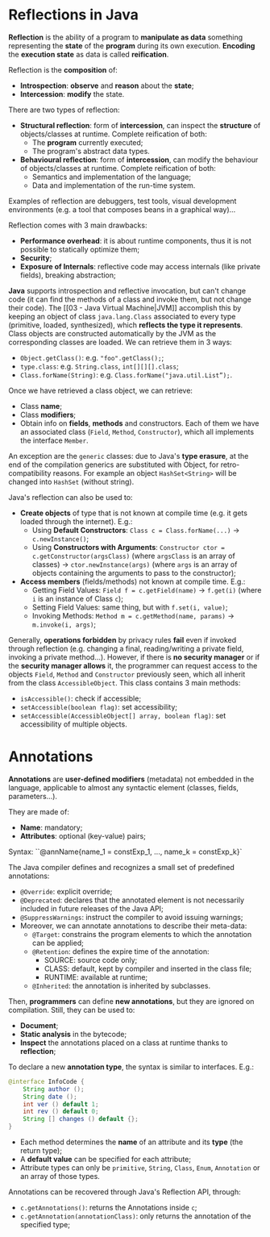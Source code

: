 # Reflections in Java
**Reflection** is the ability of a program to **manipulate as data** something representing the **state** of the **program** during its own execution. **Encoding** the **execution state** as data is called **reification**.

Reflection is the **composition** of:
- **Introspection**: **observe** and **reason** about the **state**;
- **Intercession**: **modify** the state.

There are two types of reflection:
- **Structural reflection**: form of **intercession**, can inspect the **structure** of objects/classes at runtime. Complete reification of both:
	- The **program** currently executed;
	- The program's abstract data types.
- **Behavioural reflection**: form of **intercession**, can modify the behaviour of objects/classes at runtime. Complete reification of both:
	- Semantics and implementation of the language;
	- Data and implementation of the run-time system.

Examples of reflection are debuggers, test tools, visual development environments (e.g. a tool that composes beans in a graphical way)…

Reflection comes with 3 main drawbacks:
- **Performance overhead**: it is about runtime components, thus it is not possible to statically optimize them;
- **Security**;
- **Exposure of Internals**: reflective code may access internals (like private fields), breaking abstraction;

**Java** supports introspection and reflective invocation, but can't change code (it can find the methods of a class and invoke them, but not change their code). The [[03 - Java Virtual Machine|JVM]] accomplish this by keeping an object of class `java.lang.Class` associated to every type (primitive, loaded, synthesized), which **reflects the type it represents**. Class objects are constructed automatically by the JVM as the corresponding classes are loaded. We can retrieve them in 3 ways:
- `Object.getClass()`: e.g. `"foo".getClass();`;
- `type.class`: e.g. `String.class`, `int[][][].class`;
- `Class.forName(String)`: e.g. `Class.forName("java.util.List”);`.

Once we have retrieved a class object, we can retrieve:
- Class **name**;
- Class **modifiers**;
- Obtain info on **fields**, **methods** and constructors. Each of them we have an associated class (`Field`, `Method`, `Constructor`), which all implements the interface `Member`.

An exception are the `generic` classes: due to Java's **type erasure**, at the end of the compilation generics are substituted with Object, for retro-compatibility reasons. For example an object `HashSet<String>` will be changed into `HashSet` (without string).

Java's reflection can also be used to:
- **Create objects** of type that is not known at compile time (e.g. it gets loaded through the internet). E.g.:
	- Using **Default Constructors**: `Class c = Class.forName(...)` -> `c.newInstance()`;
	- Using **Constructors with Arguments**: `Constructor ctor = c.getConstructor(argsClass)` (where `argsClass` is an array of classes) -> `ctor.newInstance(args)` (where `args` is an array of objects containing the arguments to pass to the constructor);
- **Access members** (fields/methods) not known at compile time. E.g.:
	- Getting Field Values: `Field f = c.getField(name)` -> `f.get(i)` (where `i` is an instance of Class `c`);
	- Setting Field Values: same thing, but with `f.set(i, value)`;
	- Invoking Methods: `Method m = c.getMethod(name, params)` -> `m.invoke(i, args)`;

Generally, **operations forbidden** by privacy rules **fail** even if invoked through reflection (e.g. changing a final, reading/writing a private field, invoking a private method...). However, if there is **no security manager** or if the **security manager allows** it, the programmer can request access to the objects `Field`, `Method` and `Constructor` previously seen, which all inherit from the class `AccessibleObject`. This class contains 3 main methods:
- `isAccessible()`: check if accessible;
- `setAccessible(boolean flag)`: set accessibility;
- `setAccessible(AccessibleObject[] array, boolean flag)`: set accessibility of multiple objects.

# Annotations
**Annotations** are **user-defined modifiers** (metadata) not embedded in the language, applicable to almost any syntactic element (classes, fields, parameters...).

They are made of:
- **Name**: mandatory;
- **Attributes**: optional (key-value) pairs;

Syntax:
``@annName{name_1 = constExp_1, ..., name_k = constExp_k}`

The Java compiler defines and recognizes a small set of predefined annotations:
- `@Override`: explicit override;
- `@Deprecated`: declares that the annotated element is not necessarily included in future releases of the Java API;
- `@SuppressWarnings`: instruct the compiler to avoid issuing warnings;
- Moreover, we can annotate annotations to describe their meta-data:
	- `@Target`: constrains the program elements to which the annotation can be applied;
	- `@Retention`: defines the expire time of the annotation:
		- SOURCE: source code only;
		- CLASS: default, kept by compiler and inserted in the class file;
		- RUNTIME: available at runtime;
	- `@Inherited`: the annotation is inherited by subclasses.

Then, **programmers** can define **new annotations**, but they are ignored on compilation. Still, they can be used to:
- **Document**;
- **Static analysis** in the bytecode;
- **Inspect** the annotations placed on a class at runtime thanks to **reflection**;

To declare a new **annotation type**, the syntax is similar to interfaces. E.g.:
```Java
@interface InfoCode {
	String author ();
	String date ();
	int ver () default 1;
	int rev () default 0;
	String [] changes () default {};
}
```

- Each method determines the **name** of an attribute and its **type** (the return type);
- A **default value** can be specified for each attribute;
- Attribute types can only be `primitive`, `String`, `Class`, `Enum`, `Annotation` or an array of those types.

Annotations can be recovered through Java's Reflection API, through:
- `c.getAnnotations()`: returns the Annotations inside `c`;
- `c.getAnnotation(annotationClass)`: only returns the annotation of the specified type;